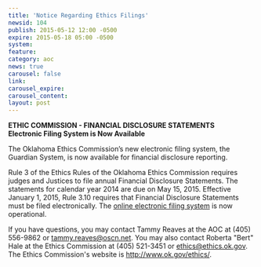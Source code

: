 ```yaml
---
title: 'Notice Regarding Ethics Filings'
newsid: 104
publish: 2015-05-12 12:00 -0500
expire: 2015-05-18 05:00 -0500
system: 
feature: 
category: aoc
news: true
carousel: false
link: 
carousel_expire: 
carousel_content: 
layout: post
---
```

<p><strong>ETHIC COMMISSION - FINANCIAL DISCLOSURE STATEMENTS</strong><br>
<strong>Electronic Filing System is Now Available</strong></p>
<p>The Oklahoma Ethics Commission’s new electronic filing system, the Guardian System, is now available for financial disclosure reporting.</p>
<p>Rule 3 of the Ethics Rules of the Oklahoma Ethics Commission requires judges and Justices to file annual Financial Disclosure Statements. The statements for calendar year 2014 are due on May 15, 2015. Effective January 1, 2015, Rule 3.10 requires that Financial Disclosure Statements must be filed electronically. The <a href="https://guardian.ok.gov/PublicSite/homepage.aspx" target="_blank">online electronic filing system</a> is now operational.</p>
<p>If you have questions, you may contact Tammy Reaves at the AOC at (405) 556-9862 or <a href="mailto:tammy.reaves@oscn.net" target="_blank">tammy.reaves@oscn.net</a>. You may also contact Roberta "Bert" Hale at the Ethics Commission at (405) 521-3451 or <a href="mailto:ethics@ethics.ok.gov" target="_blank">ethics@ethics.ok.gov</a>. The Ethics Commission's website is <a href="http://www.ok.gov/ethics/" target="_blank">http://www.ok.gov/ethics/</a>.</p>